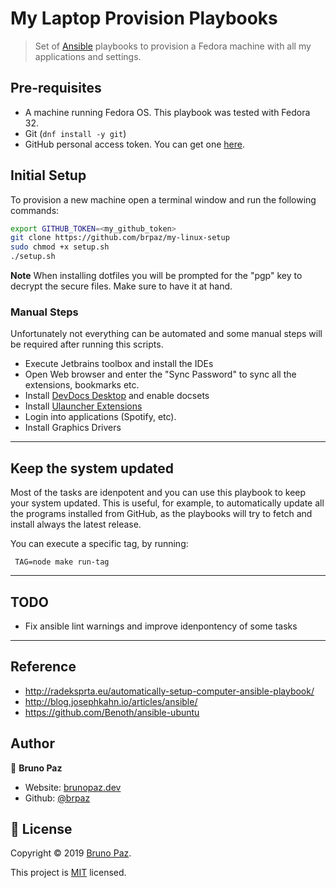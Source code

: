# My Laptop Provision Playbooks

> Set of [Ansible](https://www.ansible.com/) playbooks to provision a Fedora machine with all my applications and settings.

## Pre-requisites

* A machine running Fedora OS. This playbook was tested with Fedora 32.
* Git (`dnf install -y git`)
* GitHub personal access token. You can get one [here](https://github.com/settings/tokens).

## Initial Setup

To provision a new machine open a terminal window and run the following commands:

```sh
export GITHUB_TOKEN=<my_github_token>
git clone https://github.com/brpaz/my-linux-setup
sudo chmod +x setup.sh
./setup.sh
```

**Note** When installing dotfiles you will be prompted for the "pgp" key to decrypt the secure files. Make sure to have it at hand.

### Manual Steps

Unfortunately not everything can be automated and some manual steps will be required after running this scripts.

* Execute Jetbrains toolbox and install the IDEs
* Open Web browser and enter the "Sync Password" to sync all the extensions, bookmarks etc.
* Install [DevDocs Desktop](https://github.com/hardpixel/devdocs-desktop) and enable docsets
* Install [Ulauncher Extensions](https://ext.ulauncher.io/)
* Login into applications (Spotify, etc).
* Install Graphics Drivers

---

## Keep the system updated

Most of the tasks are idenpotent and you can use this playbook to keep your system updated. This is useful, for example, to automatically update all the programs installed from GitHub, as the playbooks will try to fetch and install always the latest release.

You can execute a specific tag, by running:

```
 TAG=node make run-tag
```

---

## TODO

* Fix ansible lint warnings and improve idenpontency of some tasks

---

## Reference

* http://radeksprta.eu/automatically-setup-computer-ansible-playbook/
* http://blog.josephkahn.io/articles/ansible/
* https://github.com/Benoth/ansible-ubuntu

## Author

👤 **Bruno Paz**

* Website: [brunopaz.dev](https://brunopaz.dev)
* Github: [@brpaz](https://github.com/brpaz)

## 📝 License

Copyright © 2019 [Bruno Paz](https://github.com/brpaz).

This project is [MIT](https://opensource.org/licenses/MIT) licensed.

